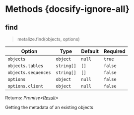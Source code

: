 # Methods {docsify-ignore-all}

## find

> metalize.find(objects, options)

| Option              | Type       | Default | Required |
| ------------------- | ---------- | ------- | -------- |
| `objects`           | `object`   | `null`  | `true`   |
| `objects.tables`    | `string[]` | `[]`    | `false`  |
| `objects.sequences` | `string[]` | `[]`    | `false`  |
| `options`           | `object`   | `null`  | `false`  |
| `options.client`    | `object`   | `null`  | `false`  |

Returns: _Promise<[Result](result.md)>_

Getting the metadata of an existing objects

